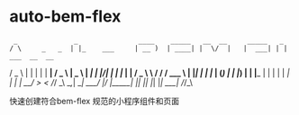 # auto-bem-flex

     _              _               ____    _____   __  __     _____   _               
    / \     _   _  | |_    ___     | __ )  | ____| |  \/  |   |  ___| | |   ___  __  __
   / _ \   | | | | | __|  / _ \    |  _ \  |  _|   | |\/| |   | |_    | |  / _ \ \ \/ /
  / ___ \  | |_| | | |_  | (_) |   | |_) | | |___  | |  | |   |  _|   | | |  __/  >  < 
 /_/   \_\  \__,_|  \__|  \___/    |____/  |_____| |_|  |_|   |_|     |_|  \___| /_/\_\
                                                                                       
快速创建符合bem-flex 规范的小程序组件和页面